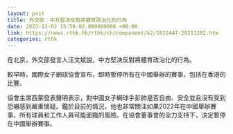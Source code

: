 ```yaml
---
layout: post
title: 外交部：中方堅決反對將體育政治化的行為
date: 2021-12-02 15:58:02.000000000 +08:00
link: https://news.rthk.hk/rthk/ch/component/k2/1622447-20211202.htm
categories: rthk
---
```


在北京，外交部發言人汪文斌說，中方堅決反對將體育政治化的行為。

較早時，國際女子網球協會宣布，即時暫停所有在中國舉辦的賽事，包括在香港的比賽。

協會主席西蒙發表聲明表示，對中國女子網球手彭帥是否自由、安全並且沒有受到恐嚇感到嚴重懷疑。鑑於目前的情況，他也非常關注如果2022年在中國舉辦賽事，所有球員和工作人員可能面臨的風險。在協會董事會的全力支持下，決定暫停在中國舉辦賽事。
